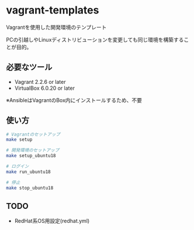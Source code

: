 # vagrant-templates

Vagrantを使用した開発環境のテンプレート

PCの引越しやLinuxディストリビューションを変更しても同じ環境を構築することが目的。

## 必要なツール

- Vagrant 2.2.6 or later
- VirtualBox 6.0.20 or later

※AnsibleはVagrantのBox内にインストールするため、不要

## 使い方

```sh
# Vagrantのセットアップ
make setup

# 開発環境のセットアップ
make setup_ubuntu18

# ログイン
make run_ubuntu18

# 停止
make stop_ubuntu18
```

## TODO

- RedHat系OS用設定(redhat.yml)
